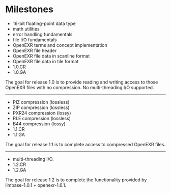 # Milestones #

  * 16-bit floating-point data type
  * math utilities
  * error handling fundamentals
  * file I/O fundamentals
  * OpenEXR terms and concept implementation
  * OpenEXR file header
  * OpenEXR file data in scanline format
  * OpenEXR file data in tile format
  * 1.0.CR
  * 1.0.GA

The goal for release 1.0 is to provide reading and writing access to those OpenEXR files with no compression. No multi-threading I/O supported.


---


  * PIZ compression (lossless)
  * ZIP compression (lossless)
  * PXR24 compression (lossy)
  * RLE compression (lossless)
  * B44 compression (lossy)
  * 1.1.CR
  * 1.1.GA

The goal for release 1.1 is to complete access to compressed OpenEXR files.


---


  * multi-threading I/O.
  * 1.2.CR
  * 1.2.GA

The goal for release 1.2 is to complete the functionality provided by ilmbase-1.0.1 + openexr-1.6.1.